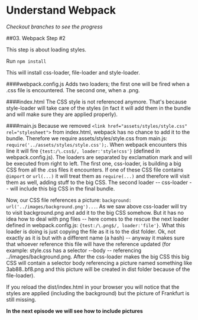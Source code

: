 # Understand Webpack

_Checkout branches to see the progress_

##03. Webpack Step #2

This step is about loading styles.

Run ```npm install```

This will install css-loader, file-loader and style-loader.

####webpack.config.js
Adds two loaders; the first one will be fired when a .css file is encountered. The second one, when a .png.

####index.html
The CSS style is not referenced anymore. That's because style-loader will take care of the styles (in fact it will add them in the bundle and will make sure they are applied properly).

####main.js
Because we removed ```<link href="assets/styles/style.css" rel="stylesheet">``` from index.html, webpack has no chance to add it to the bundle. Therefore we require assets/styles/style.css from main.js: ```require('../assets/styles/style.css');```. When webpack encounters this line it will fire ```{test:/\.css$/, loader:'style!css'}``` (defined in webpack.config.js). The loaders are separated by exclamation mark and will be executed from right to left. The first one, css-loader, is building a big CSS from all the .css files it encounters. If one of these CSS file contains ```@import``` or ```url(...)``` it will treat them as ```require(...)``` and therefore will visit them as well, adding stuff to the big CSS. The second loader -- css-loader -- will include this big CSS in the final bundle.

Now, our CSS file references a picture: ```background: url('../images/background.png')...```. As we saw above css-loader will try to visit background.png and add it to the big CSS somehow. But it has no idea how to deal with png files -- here comes to the rescue the next loader defined in webpack.config.js: ```{test:/\.png$/, loader:'file'}```. What this loader is doing is just copying the file as it is to the dist folder. Ok, not exactly as it is but with a different name (a hash) -- anyway it makes sure that whoever reference this file will have the reference updated (for example: style.css has a selector --body -- referencing ../images/background.png. After the css-loader makes the big CSS this big CSS will contain a selector body referencing a picture named something like 3ab88..bf8.png and this picture will be created in dist folder because of the file-loader).

If you reload the dist/index.html in your browser you will notice that the styles are applied (including the background) but the picture of Frankfurt is still missing.


__In the next episode we will see how to include pictures__
